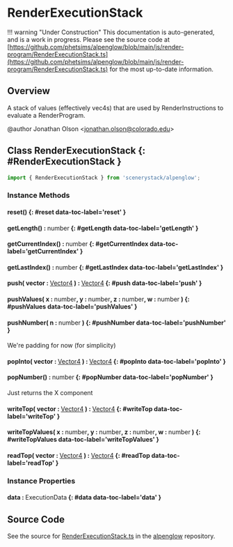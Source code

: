 # RenderExecutionStack

!!! warning "Under Construction"
    This documentation is auto-generated, and is a work in progress. Please see the source code at
    [https://github.com/phetsims/alpenglow/blob/main/js/render-program/RenderExecutionStack.ts](https://github.com/phetsims/alpenglow/blob/main/js/render-program/RenderExecutionStack.ts) for the most up-to-date information.

## Overview

A stack of values (effectively vec4s) that are used by RenderInstructions to evaluate a RenderProgram.

@author Jonathan Olson &lt;jonathan.olson@colorado.edu&gt;

## Class RenderExecutionStack {: #RenderExecutionStack }


```js
import { RenderExecutionStack } from 'scenerystack/alpenglow';
```
### Instance Methods

#### reset() {: #reset data-toc-label='reset' }

#### getLength() : <span style="font-weight: 400;"><span style="color: hsla(calc(var(--md-hue) + 180deg),80%,40%,1);">number</span></span> {: #getLength data-toc-label='getLength' }

#### getCurrentIndex() : <span style="font-weight: 400;"><span style="color: hsla(calc(var(--md-hue) + 180deg),80%,40%,1);">number</span></span> {: #getCurrentIndex data-toc-label='getCurrentIndex' }

#### getLastIndex() : <span style="font-weight: 400;"><span style="color: hsla(calc(var(--md-hue) + 180deg),80%,40%,1);">number</span></span> {: #getLastIndex data-toc-label='getLastIndex' }

#### push( vector : <span style="font-weight: 400;">[Vector4](../dot/Vector4.md)</span> ) : <span style="font-weight: 400;">[Vector4](../dot/Vector4.md)</span> {: #push data-toc-label='push' }

#### pushValues( x : <span style="font-weight: 400;"><span style="color: hsla(calc(var(--md-hue) + 180deg),80%,40%,1);">number</span></span>, y : <span style="font-weight: 400;"><span style="color: hsla(calc(var(--md-hue) + 180deg),80%,40%,1);">number</span></span>, z : <span style="font-weight: 400;"><span style="color: hsla(calc(var(--md-hue) + 180deg),80%,40%,1);">number</span></span>, w : <span style="font-weight: 400;"><span style="color: hsla(calc(var(--md-hue) + 180deg),80%,40%,1);">number</span></span> ) {: #pushValues data-toc-label='pushValues' }

#### pushNumber( n : <span style="font-weight: 400;"><span style="color: hsla(calc(var(--md-hue) + 180deg),80%,40%,1);">number</span></span> ) {: #pushNumber data-toc-label='pushNumber' }

We're padding for now (for simplicity)

#### popInto( vector : <span style="font-weight: 400;">[Vector4](../dot/Vector4.md)</span> ) : <span style="font-weight: 400;">[Vector4](../dot/Vector4.md)</span> {: #popInto data-toc-label='popInto' }

#### popNumber() : <span style="font-weight: 400;"><span style="color: hsla(calc(var(--md-hue) + 180deg),80%,40%,1);">number</span></span> {: #popNumber data-toc-label='popNumber' }

Just returns the X component

#### writeTop( vector : <span style="font-weight: 400;">[Vector4](../dot/Vector4.md)</span> ) : <span style="font-weight: 400;">[Vector4](../dot/Vector4.md)</span> {: #writeTop data-toc-label='writeTop' }

#### writeTopValues( x : <span style="font-weight: 400;"><span style="color: hsla(calc(var(--md-hue) + 180deg),80%,40%,1);">number</span></span>, y : <span style="font-weight: 400;"><span style="color: hsla(calc(var(--md-hue) + 180deg),80%,40%,1);">number</span></span>, z : <span style="font-weight: 400;"><span style="color: hsla(calc(var(--md-hue) + 180deg),80%,40%,1);">number</span></span>, w : <span style="font-weight: 400;"><span style="color: hsla(calc(var(--md-hue) + 180deg),80%,40%,1);">number</span></span> ) {: #writeTopValues data-toc-label='writeTopValues' }

#### readTop( vector : <span style="font-weight: 400;">[Vector4](../dot/Vector4.md)</span> ) : <span style="font-weight: 400;">[Vector4](../dot/Vector4.md)</span> {: #readTop data-toc-label='readTop' }

### Instance Properties

#### data : <span style="font-weight: 400;">ExecutionData</span> {: #data data-toc-label='data' }



## Source Code

See the source for [RenderExecutionStack.ts](https://github.com/phetsims/alpenglow/blob/main/js/render-program/RenderExecutionStack.ts) in the [alpenglow](https://github.com/phetsims/alpenglow) repository.
